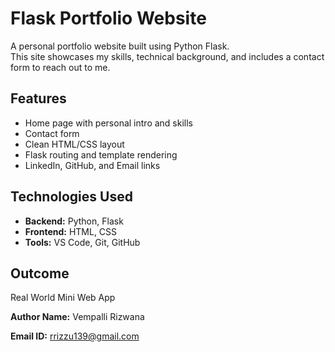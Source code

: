 # Flask Portfolio Website

A personal portfolio website built using Python Flask.  
This site showcases my skills, technical background, and includes a contact form to reach out to me.

##  Features

 - Home page with personal intro and skills
 - Contact form 
 - Clean HTML/CSS layout
 - Flask routing and template rendering
 - LinkedIn, GitHub, and Email links

##  Technologies Used

- **Backend:** Python, Flask  
- **Frontend:** HTML, CSS  
- **Tools:** VS Code, Git, GitHub

## Outcome

Real World Mini Web App


**Author Name:** Vempalli Rizwana

**Email ID:**  rrizzu139@gmail.com

